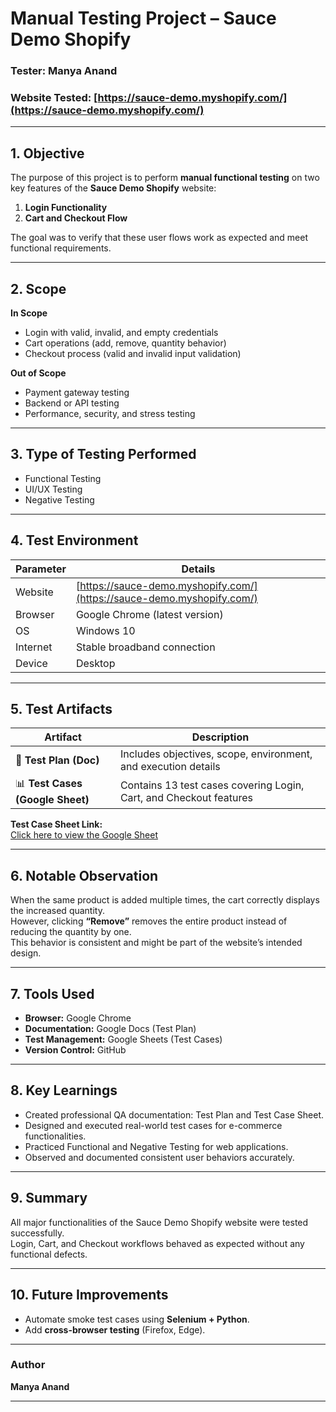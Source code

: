 
#  Manual Testing Project – Sauce Demo Shopify

### Tester: Manya Anand  
### Website Tested: [https://sauce-demo.myshopify.com/](https://sauce-demo.myshopify.com/)

---

## 1. Objective
The purpose of this project is to perform **manual functional testing** on two key features of the **Sauce Demo Shopify** website:
1. **Login Functionality**  
2. **Cart and Checkout Flow**

The goal was to verify that these user flows work as expected and meet functional requirements.

---

## 2. Scope
**In Scope**
- Login with valid, invalid, and empty credentials  
- Cart operations (add, remove, quantity behavior)  
- Checkout process (valid and invalid input validation)

**Out of Scope**
- Payment gateway testing  
- Backend or API testing  
- Performance, security, and stress testing  

---

## 3. Type of Testing Performed
- Functional Testing  
- UI/UX Testing  
- Negative Testing  

---

## 4. Test Environment
| Parameter | Details |
|------------|----------|
| Website | [https://sauce-demo.myshopify.com/](https://sauce-demo.myshopify.com/) |
| Browser | Google Chrome (latest version) |
| OS | Windows 10 |
| Internet | Stable broadband connection |
| Device | Desktop |

---

## 5. Test Artifacts
| Artifact | Description |
|-----------|--------------|
| 🧾 **Test Plan (Doc)** | Includes objectives, scope, environment, and execution details |
| 📊 **Test Cases (Google Sheet)** | Contains 13 test cases covering Login, Cart, and Checkout features |

**Test Case Sheet Link:**  
[Click here to view the Google Sheet](https://docs.google.com/spreadsheets/d/1JCr3twozP-ftCPNwdO1fwZQ5lmHdynbHdjunUzYE52U/edit?usp=sharing)

---


## 6. Notable Observation
When the same product is added multiple times, the cart correctly displays the increased quantity.  
However, clicking **“Remove”** removes the entire product instead of reducing the quantity by one.  
This behavior is consistent and might be part of the website’s intended design.

---

## 7. Tools Used
- **Browser:** Google Chrome  
- **Documentation:** Google Docs (Test Plan)  
- **Test Management:** Google Sheets (Test Cases)  
- **Version Control:** GitHub  

---

## 8. Key Learnings
- Created professional QA documentation: Test Plan and Test Case Sheet.  
- Designed and executed real-world test cases for e-commerce functionalities.  
- Practiced Functional and Negative Testing for web applications.  
- Observed and documented consistent user behaviors accurately.  

---

## 9. Summary
All major functionalities of the Sauce Demo Shopify website were tested successfully.  
Login, Cart, and Checkout workflows behaved as expected without any functional defects.

---

## 10. Future Improvements
- Automate smoke test cases using **Selenium + Python**.  
- Add **cross-browser testing** (Firefox, Edge).  

---

### Author
**Manya Anand**  


---
